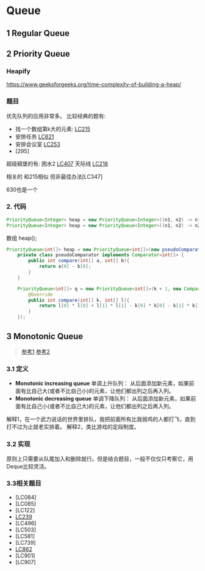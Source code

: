 # Queue


## 1 Regular Queue



## 2 Priority Queue
### Heapify
https://www.geeksforgeeks.org/time-complexity-of-building-a-heap/

### 题目
优先队列的应用非常多。
比较经典的题有:
* 找一个数组第k大的元素: [LC215](leetCode-215-Kth-Largest-Element-in-an-Array.md)
* 安排任务 [LC621](leetCode-621-Task-Scheduler.md)
* 安排会议室 [LC253](leetCode-253-Meeting-Rooms-II.md)
* [295]

超级碉堡的有:
困水2 [LC407](leetCode-407-Trapping-Rain-Water-II.md)
天际线 [LC218](leetCode-218-The-Skyline-Problem.md)

相关的
和215相似 但非最佳办法[LC347]

630也是一个

### 2. 代码
```java
PriorityQueue<Integer> heap = new PriorityQueue<Integer>((n1, n2) -> n1 - n2); // min heap
PriorityQueue<Integer> heap = new PriorityQueue<Integer>((n1, n2) -> n2 - n1); // max heap
```

数组 heap();
```java
PriorityQueue<int[]> heap = new PriorityQueue<int[]>(new pseudoComparator());
    private class pseudoComparator implements Comparator<int[]> {
        public int compare(int[] a, int[] b){
            return a[0] - b[0];
        }
    }
```

```java
    PriorityQueue<int[]> q = new PriorityQueue<int[]>(k + 1, new Comparator<int[]>(){
        @Override
        public int compare(int[] k, int[] l){
            return l[0] * l[0] + l[1] * l[1] - k[0] * k[0] - k[1] * k[1];
        }
    });
```

## 3 Monotonic Queue
> [参考1](https://medium.com/algorithms-and-leetcode/monotonic-queue-explained-with-leetcode-problems-7db7c530c1d6)
> [参考2](https://leetcode.com/problems/shortest-subarray-with-sum-at-least-k/discuss/204290/Monotonic-Queue-Summary)
### 3.1 定义
* **Monotonic increasing queue** 
单调上升队列： 从后面添加新元素，如果前面有比自己大(或者不比自己小)的元素，让他们都出列之后再入列。
* **Monotonic decreasing queue**
单调下降队列： 从后面添加新元素，如果前面有比自己小(或者不比自己大)的元素，让他们都出列之后再入列。

解释1，在一个武力说话的世界里排队，我把前面所有比我弱鸡的人都打飞，直到打不过为止就老实排着。
解释2，类比游戏的定段制度。

### 3.2 实现
原则上只需要从队尾加入和删除就行。但是结合题目，一般不仅仅只考察它，用Deque比较灵活。
### 3.3相关题目
* [LC084]
* [LC085]
* [LC122]
* [LC239](leetCode-239-Sliding-Window-Maximum.md)
* [LC496]
* [LC503]
* [LC581]
* [LC739]
* [LC862](leetCode-862-Shortest-Subarray-with-Sum-at-Least-K.md)
* [LC901]
* [LC907]